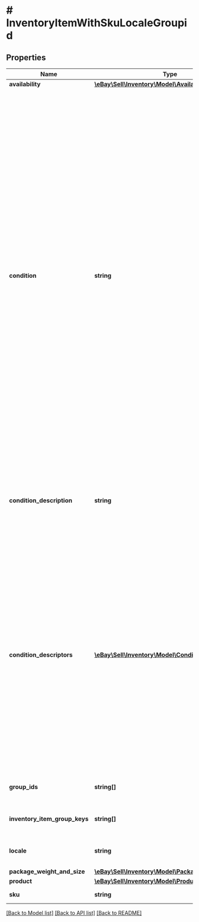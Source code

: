 # # InventoryItemWithSkuLocaleGroupid

## Properties

Name | Type | Description | Notes
------------ | ------------- | ------------- | -------------
**availability** | [**\eBay\Sell\Inventory\Model\AvailabilityWithAll**](AvailabilityWithAll.md) |  | [optional]
**condition** | **string** | This enumeration value indicates the condition of the item. Supported item condition values will vary by eBay site and category. &lt;br&gt;&lt;br&gt; Since the condition of an inventory item must be specified before being published in an offer, this field is always returned in the &#39;Get&#39; calls for SKUs that are part of a published offer. If a SKU is not part of a published offer, this field will only be returned if set for the inventory item.&lt;br&gt;&lt;br&gt; &lt;span class&#x3D;\&quot;tablenote\&quot;&gt; &lt;strong&gt;Note:&lt;/strong&gt; The &#39;Manufacturer Refurbished&#39; item condition is no longer a valid item condition on any eBay marketplace, and to reflect this change, the &lt;code&gt;MANUFACTURER_REFURBISHED&lt;/code&gt; value has essentially been replaced with the &lt;code&gt;CERTIFIED_REFURBISHED&lt;/code&gt; enumeration value with Version 1.13.0. For any existing inventory items that have &lt;code&gt;MANUFACTURER_REFURBISHED&lt;/code&gt; set as their &lt;strong&gt;condition&lt;/strong&gt; value, eBay will automatically convert the condition of these inventory items to &lt;code&gt;CERTIFIED_REFURBISHED&lt;/code&gt;, so it is not necessary for the developer to update these inventory items with a &#39;create or replace&#39; call. &lt;br&gt;&lt;br&gt;  To list an item as &#39;Certified Refurbished&#39;, a seller must be pre-qualified by eBay for this feature. Any seller who is not eligible for this feature will be blocked if they try to create a new listing or revise an existing listing with this item condition. &lt;br&gt;&lt;br&gt; Any seller that is interested in eligibility requirements to list with &#39;Certified Refurbished&#39; should see the &lt;a href&#x3D;\&quot;https://pages.ebay.com/seller-center/listing-and-marketing/certified-refurbished-program.html \&quot; target&#x3D;\&quot;_blank\&quot;&gt;Certified refurbished program&lt;/a&gt; page in Seller Center. &lt;/span&gt;&lt;div class&#x3D;\&quot;msgbox_important\&quot;&gt;&lt;p class&#x3D;\&quot;msgbox_importantInDiv\&quot; data-mc-autonum&#x3D;\&quot;&amp;lt;b&amp;gt;&amp;lt;span style&#x3D;&amp;quot;color: #dd1e31;&amp;quot; class&#x3D;&amp;quot;mcFormatColor&amp;quot;&amp;gt;Important! &amp;lt;/span&amp;gt;&amp;lt;/b&amp;gt;\&quot;&gt;&lt;span class&#x3D;\&quot;autonumber\&quot;&gt;&lt;span&gt;&lt;b&gt;&lt;span style&#x3D;\&quot;color: #dd1e31;\&quot; class&#x3D;\&quot;mcFormatColor\&quot;&gt;Important!&lt;/span&gt;&lt;/b&gt;&lt;/span&gt;&lt;/span&gt;For trading card listings in Non-Sport Trading Card Singles (183050), CCG Individual Cards (183454), and Sports Trading Card Singles (261328) categories, LIKE_NEW (2750) can be used to specify the card as a Graded card and USED_VERY_GOOD (4000) can be used to specify the card as an Ungraded card. If either of these item conditions are used for the affected categories, the seller is then required to use the conditionDescriptors array to provide one or more applicable Condition Descriptor name-value pairs. See the conditionDescriptors field description for more information.&lt;/p&gt;&lt;p&gt;Beginning October 23, 2023, trading card listings in the affected categories must use either LIKE_NEW (2750) or USED_VERY_GOOD (4000) item condition, and no other item conditions will be accepted. These item conditions and the  conditionDescriptors array will be required for all new listings. If not provided after this date, the publishOffer, bulkPublishOffer, and publishOfferByInventoryItemGroup methods will fail when trying to create new listings.&lt;/p&gt;&lt;p&gt;By January 22, 2024, all existing listings must be modified with either LIKE_NEW (2750) or USED_VERY_GOOD (4000) item condition and applicable conditionDescriptors name-value pairs. The updateOffer method will fail if the inventory item object does not have one of these two item conditions along with applicable conditionDescriptors name-value pairs.&lt;/p&gt;&lt;/span&gt;&lt;/div&gt; For implementation help, refer to &lt;a href&#x3D;&#39;https://developer.ebay.com/api-docs/sell/inventory/types/slr:ConditionEnum&#39;&gt;eBay API documentation&lt;/a&gt; | [optional]
**condition_description** | **string** | This string field is used by the seller to more clearly describe the condition of used items, or items that are not &#39;Brand New&#39;, &#39;New with tags&#39;, or &#39;New in box&#39;. The ConditionDescription field is available for all categories. If the ConditionDescription field is used with an item in a new condition (Condition IDs 1000-1499), eBay will simply ignore this field if included, and eBay will return a warning message to the user. This field should only be used to further clarify the condition of the used item. It should not be used for branding, promotions, shipping, returns, payment or other information unrelated to the condition of the item. Make sure that the condition value, condition description, listing description, and the item&#39;s pictures do not contradict one another.&lt;br&gt;&lt;br&gt;&lt;strong&gt;Max length&lt;/strong&gt;/: 1000. | [optional]
**condition_descriptors** | [**\eBay\Sell\Inventory\Model\ConditionDescriptor[]**](ConditionDescriptor.md) | &lt;div class&#x3D;\&quot;msgbox_important\&quot;&gt;&lt;p class&#x3D;\&quot;msgbox_importantInDiv\&quot; data-mc-autonum&#x3D;\&quot;&amp;lt;b&amp;gt;&amp;lt;span style&#x3D;&amp;quot;color: #dd1e31;&amp;quot; class&#x3D;&amp;quot;mcFormatColor&amp;quot;&amp;gt;Important! &amp;lt;/span&amp;gt;&amp;lt;/b&amp;gt;\&quot;&gt;&lt;span class&#x3D;\&quot;autonumber\&quot;&gt;&lt;span&gt;&lt;b&gt;&lt;span style&#x3D;\&quot;color: #dd1e31;\&quot; class&#x3D;\&quot;mcFormatColor\&quot;&gt;Important!&lt;/span&gt;&lt;/b&gt;&lt;/span&gt;&lt;/span&gt;For trading card listings in Non-Sport Trading Card Singles (183050), CCG Individual Cards (183454), and Sports Trading Card Singles (261328) categories, LIKE_NEW (2750) can be used to specify the card as a Graded card and USED_VERY_GOOD (4000) can be used to specify the card as an Ungraded card. If either of these item conditions are used for the affected categories, the seller is then required to use the conditionDescriptors array to provide one or more applicable Condition Descriptor name-value pairs.&lt;/p&gt;&lt;p&gt;Beginning October 23, 2023, trading card listings in the affected categories must use either LIKE_NEW (2750) or USED_VERY_GOOD (4000) item condition, and no other item conditions will be accepted. These item conditions and the  conditionDescriptors array will be required for all new listings. If not provided after this date, the publishOffer, bulkPublishOffer, and publishOfferByInventoryItemGroup methods will fail when trying to create new listings.&lt;/p&gt;&lt;p&gt;By January 22, 2024, all existing listings must be modified with either LIKE_NEW (2750) or USED_VERY_GOOD (4000) item condition and applicable conditionDescriptors name-value pairs. The updateOffer method will fail if the inventory item object does not have one of these two item conditions along with applicable conditionDescriptors name-value pairs.&lt;/p&gt;&lt;/span&gt;&lt;/div&gt;&lt;br&gt;&lt;br&gt;This container is used by the seller to provide additional information about the condition of an item in a structured format. Descriptors are name-value attributes that can be either closed set or open text. &lt;br&gt;&lt;br&gt; For more information on the numeric IDs and their text equivalents, use the &lt;a href&#x3D;\&quot;/api-docs/sell/metadata/resources/marketplace/methods/getItemConditionPolicies\&quot; target&#x3D;\&quot;_blank\&quot;&gt;getItemConditionPolicies&lt;/a&gt; method of the Metadata API. &lt;br&gt;&lt;br&gt; | [optional]
**group_ids** | **string[]** | This array is returned if the inventory item is associated with any inventory item group(s). The value(s) returned in this array are the unique identifier(s) of the inventory item group(s). This array is not returned if the inventory item is not associated with any inventory item groups. | [optional]
**inventory_item_group_keys** | **string[]** | This array is returned if the inventory item is associated with any inventory item group(s). The value(s) returned in this array are the unique identifier(s) of the inventory item&#39;s variation in a multiple-variation listing. This array is not returned if the inventory item is not associated with any inventory item groups. | [optional]
**locale** | **string** | This field returns the natural language that was provided in the field values of the request payload (i.e., en_AU, en_GB or de_DE). For implementation help, refer to &lt;a href&#x3D;&#39;https://developer.ebay.com/api-docs/sell/inventory/types/slr:LocaleEnum&#39;&gt;eBay API documentation&lt;/a&gt; | [optional]
**package_weight_and_size** | [**\eBay\Sell\Inventory\Model\PackageWeightAndSize**](PackageWeightAndSize.md) |  | [optional]
**product** | [**\eBay\Sell\Inventory\Model\Product**](Product.md) |  | [optional]
**sku** | **string** | The seller-defined Stock-Keeping Unit (SKU) of the inventory item. The seller should have a unique SKU value for every product that they sell. | [optional]

[[Back to Model list]](../../README.md#models) [[Back to API list]](../../README.md#endpoints) [[Back to README]](../../README.md)
